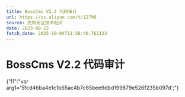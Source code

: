 ```yaml
---
title: BossCms V2.2 代码审计
url: https://xz.aliyun.com/t/12796
source: 先知安全技术社区
date: 2023-08-22
fetch_date: 2025-10-04T11:58:40.761122
---
```


# BossCms V2.2 代码审计

{"l1":"var arg1='5fcd46ba4e1c1b65ac4b7c65bee9dbd199879e526f235b097d';"}